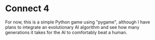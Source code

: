 # Connect 4

For now, this is a simple Python game using "pygame", although I have plans to integrate an 
evolutionary AI algorithm and see how many generations it takes for the AI to comfortably 
beat a human.